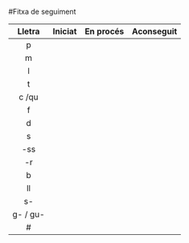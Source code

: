 #Fitxa de seguiment

| Lletra | Iniciat | En procés | Aconseguit|
|:--:| :--: |:--: |:--:|
 | p 
 | m 
 | l
 | t
 | c /qu
 | f
 | d
 | s
 | -ss
 | -r
 | b
 | ll
 | s-
 | g- / gu-
 | #
